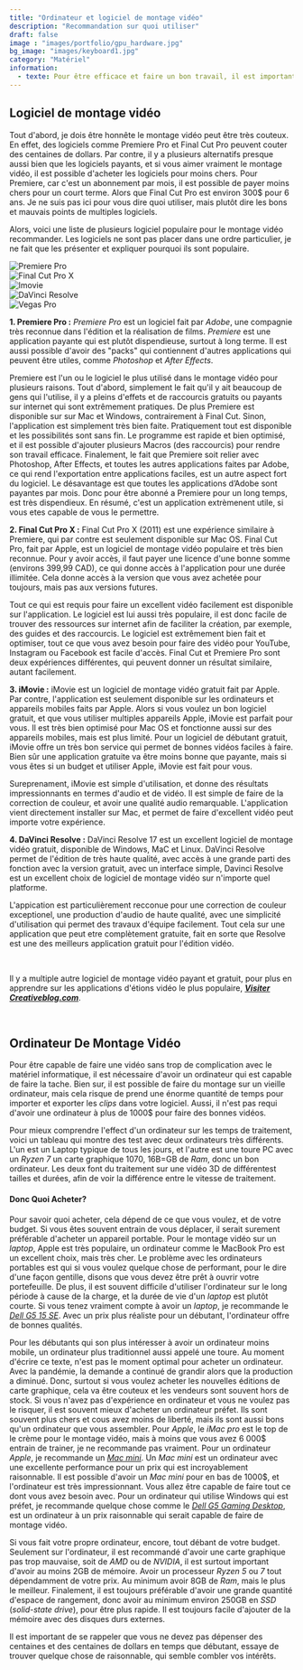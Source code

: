 ```yaml
---
title: "Ordinateur et logiciel de montage vidéo"
description: "Recommandation sur quoi utiliser"
draft: false
image : "images/portfolio/gpu_hardware.jpg"
bg_image: "images/keyboard1.jpg"
category: "Matériel"
information:
  - texte: Pour être efficace et faire un bon travail, il est important d'utiliser les bons outils. Cela est pourquoi il est important de choisir un bon logiciel de montage vidéo, et d'avoir un ordinateur qui est capable de faire du montage rapidement, sur une bonne période de temps. Sur cette page, vous en apprendre plus sur quelques applications d'édition vidéo populaire, et sur les ordinateurs, afin de faire les meilleurs vidéos à un bon prix.
---
```


## Logiciel de montage vidéo
Tout d'abord, je dois être honnête le montage vidéo peut être très couteux. En effet, des logiciels comme Premiere Pro et Final Cut Pro peuvent couter des centaines de dollars. Par contre, il y a plusieurs alternatifs presque aussi bien que les logiciels payants, et si vous aimer vraiment le montage vidéo, il est possible d'acheter les logiciels pour moins chers. Pour Premiere, car c'est un abonnement par mois, il est possible de payer moins chers pour un court terme. Alors que Final Cut Pro est environ 300$ pour 6 ans. Je ne suis pas ici pour vous dire quoi utiliser, mais plutôt dire les bons et mauvais points de multiples logiciels. 

Alors, voici une liste de plusieurs logiciel populaire pour le montage vidéo recommander. Les logiciels ne sont pas placer dans une ordre particulier, je ne fait que les présenter et expliquer pourquoi ils sont populaire.

<div class="my-row">
    <div class="my-column">
        <img src="/images/portfolio/premiere_logo.png" alt="Premiere Pro">
    </div>
    <div class="my-column">
        <img src="/images/portfolio/final_cut_x.png" alt="Final Cut Pro X">
    </div>
    <div class="my-column">
        <image src="/images/portfolio/imovie.png" alt="Imovie"> 
    </div>
    <div class="my-column">
        <image src="/images/portfolio/davinci_resolve.png" alt="DaVinci Resolve">
    </div>
    <div class="my-column">
        <image src="/images/portfolio/vegas_pro.png" alt="Vegas Pro">
    </div>
</div>

**1. Premiere Pro :**
*Premiere Pro* est un logiciel fait par *Adobe*, une compagnie très reconnue dans l'édition et la réalisation de films. *Premiere* est une application payante qui est plutôt dispendieuse, surtout à long terme. Il est aussi possible d'avoir des "packs" qui contiennent d'autres applications qui peuvent être utiles, comme *Photoshop* et *After Effects*.

Premiere est l'un ou le logiciel le plus utilisé dans le montage vidéo pour plusieurs raisons. Tout d'abord, simplement le fait qu'il y ait beaucoup de gens qui l'utilise, il y a pleins d'effets et de raccourcis gratuits ou payants sur internet qui sont extrêmement pratiques. De plus Premiere est disponible sur sur Mac et Windows, contrairement à Final Cut. Sinon, l'application est simplement très bien faite. Pratiquement tout est disponible et les possibilités sont sans fin. Le programme est rapide et bien optimisé, et il est possible d'ajouter plusieurs Macros (des raccourcis) pour rendre son travail efficace. Finalement, le fait que Premiere soit relier avec Photoshop, After Effects, et toutes les autres applications faites par Adobe, ce qui rend l'exportation entre applications faciles, est un autre aspect fort du logiciel. Le désavantage est que toutes les applications d’Adobe sont payantes par mois. Donc pour être abonné a Premiere pour un long temps, est très dispendieux. En résumé, c'est un application extrèmenent utile, si vous etes capable de vous le permettre.



**2. Final Cut Pro X :**
Final Cut Pro X (2011) est une expérience similaire à Premiere, qui par contre est seulement disponible sur Mac OS. Final Cut Pro, fait par Apple, est un logiciel de montage vidéo populaire et très bien reconnue. Pour y avoir accès, il faut payer une licence d'une bonne somme (environs 399,99 CAD), ce qui donne accès à l'application pour une durée illimitée. Cela donne accès à la version que vous avez achetée pour toujours, mais pas aux versions futures. 

Tout ce qui est requis pour faire un excellent vidéo facilement est disponible sur l'application. Le logiciel est lui aussi très populaire, il est donc facile de trouver des ressources sur internet afin de faciliter la création, par exemple, des guides et des raccourcis. Le logiciel est extrêmement bien fait et optimiser, tout ce que vous avez besoin pour faire des vidéo pour YouTube, Instagram ou Facebook est facile d'accès. Final Cut et Premiere Pro sont deux expériences différentes, qui peuvent donner un résultat similaire, autant facilement.

**3. iMovie :**
iMovie est un logiciel de montage vidéo gratuit fait par Apple. Par contre, l'application est seulement disponible sur les ordinateurs et appareils mobiles faits par Apple. Alors si vous voulez un bon logiciel gratuit, et que vous utiliser multiples appareils Apple, iMovie est parfait pour vous. Il est très bien optimisé pour Mac OS et fonctionne aussi sur des appareils mobiles, mais est plus limité. Pour un logiciel de débutant gratuit, iMovie offre un très bon service qui permet de bonnes vidéos faciles à faire. Bien sûr une application gratuite va être moins bonne que payante, mais si vous êtes si un budget et utiliser Apple, iMovie est fait pour vous. 

Sureprenament, iMovie est simple d'utilisation, et donne des résultats impressionnants en termes d'audio et de vidéo. Il est simple de faire de la correction de couleur, et avoir une qualité audio remarquable. L'application vient directement installer sur Mac, et permet de faire d'excellent vidéo peut importe votre expérience. 

**4. DaVinci Resolve :**
DaVinci Resolve 17 est un excellent logiciel de montage vidéo gratuit, disponible de Windows, MaC et Linux. DaVinci Resolve permet de l'édition de très haute qualité, avec accès à une grande parti des fonction avec la version gratuit, avec un interface simple, Davinci Resolve est un excellent choix de logiciel de montage vidéo sur n'importe quel platforme. 

L'appication est particulièrement recconue pour une correction de couleur exceptionel, une production d'audio de haute qualité, avec une simplicité d'utilisation qui permet des travaux d'équipe facilement. Tout cela sur une application que peut etre complètement gratuite, fait en sorte que Resolve est une des meilleurs application gratuit pour l'édition vidéo. 

<br>

Il y a multiple autre logiciel de montage vidéo payant et gratuit, pour plus en apprendre sur les applications d'étions vidéo le plus populaire, [***Visiter Creativeblog.com***](https://www.creativebloq.com/features/best-video-editing-software-for-designers).

<br>

## Ordinateur De Montage Vidéo 
Pour être capable de faire une vidéo sans trop de complication avec le matériel informatique, il est nécessaire d'avoir un ordinateur qui est capable de faire la tache. Bien sur, il est possible de faire du montage sur un vieille ordinateur, mais cela risque de prend une énorme quantité de temps pour importer et exporter les *clips* dans votre logiciel. Aussi, il n'est pas requi d'avoir une ordinateur à plus de 1000$ pour faire des bonnes vidéos. 

Pour mieux comprendre l'effect d'un ordinateur sur les temps de traitement, voici un tableau  qui montre des test avec deux ordinateurs très différents. L'un est un Laptop typique de tous les jours, et l'autre est une toure  PC avec un *Ryzen 7* un carte graphique 1070, 16B=GB de *Ram*, donc un bon ordinateur. Les deux font du traitement sur une vidéo 3D de différentest tailles et durées, afin de voir la différence entre le vitesse de traitement. 


#### Donc Quoi Acheter?
Pour savoir quoi acheter, cela dépend de ce que vous voulez, et de votre budget. Si vous êtes souvent entrain de vous déplacer, il serait surement préférable d'acheter un appareil portable. Pour le montage vidéo sur un *laptop*, Apple est très populaire, un ordinateur comme le MacBook Pro est un excellent choix, mais très cher. Le problème avec les ordinateurs portables est qui si vous voulez quelque chose de performant, pour le dire d'une façon gentille, disons que vous devez être prêt à ouvrir votre portefeuille. De plus, il est souvent difficile d'utiliser l'ordinateur sur le long période à cause de la charge, et la durée de vie d'un *laptop* est plutôt courte. Si vous tenez vraiment compte à avoir un *laptop*, je recommande le [*Dell G5 15 SE*](https://www.amazon.ca/s?k=newest+dell+g5+se+5505+15+6+fhd+ips+high+performance+gaming+laptop+amd+4th+gen+ryzen+5+4600h+6+core+8gb+ram+256gb+pcie+ssd+backlit+keyboard+amd+radeon+rx+5600m+windows+10&ascsubtag=laptopmag-ca-7048535489516839000-20&geniuslink=true&tag=georiot-ca-default-20). Avec un prix plus réaliste pour un débutant, l'ordinateur offre de bonnes qualités.  

Pour les débutants qui son plus intéresser à avoir un ordinateur moins mobile, un ordinateur plus traditionnel aussi appelé une toure. Au moment d'écrire ce texte, n'est pas le moment optimal pour acheter un ordinateur. Avec la pandémie, la demande a continué de grandir alors que la production a diminué. Donc, surtout si vous voulez acheter les nouvelles éditions de carte graphique, cela va être couteux et les vendeurs sont souvent hors de stock. Si vous n'avez pas d'expérience en ordinateur et vous ne voulez pas le risquer, il est souvent mieux d'acheter un ordinateur préfet. Ils sont souvent plus chers et cous avez moins de liberté, mais ils sont aussi bons qu'un ordinateur que vous assembler. Pour *Apple*, le *iMac pro* est le top de le crème pour le montage vidéo, mais à moins que vous avez 6 000$ entrain de trainer, je ne recommande pas vraiment. Pour un ordinateur *Apple*, je recommande un [*Mac mini*](https://www.apple.com/ca/fr/mac-mini/). Un *Mac mini* est un ordinateur avec une excellente performance pour un prix qui est incroyablement raisonnable. Il est possible d'avoir un *Mac mini* pour en bas de 1000$, et l'ordinateur est très impressionnant. Vous allez être capable de faire tout ce dont vous avez besoin avec. Pour un ordinateur qui utilise Windows qui est préfet, je recommande quelque chose comme le [*Dell G5 Gaming Desktop*](https://www.dell.com/en-ca/shop/desktops/dell-g5-gaming-desktop/spd/g-series-5000-desktop/dg5000_s40eAID=8150602cjevent=640e7b0a560911eb829d004e0a240612&gacd=9683780-23772081-5750457-266468022-127878509&dgc=af&VEN1=13533776-8150602-cbq-ca-3635541916982420000&dclid=CMKY9aalmu4CFQRc7AodEUgHSQ), est un ordinateur à un prix raisonnable qui serait capable de faire de montage vidéo. 

Si vous fait votre propre ordinateur, encore, tout débant de votre budget. Seulement sur l'ordinateur, il est recommandé d'avoir une carte graphique pas trop mauvaise, soit de *AMD* ou de *NVIDIA*, il est surtout important d'avoir au moins 2GB de mémoire. Avoir un processeur *Ryzen 5* ou *7* tout dépendamment de votre prix. Au minimum avoir 8GB de *Ram*, mais le plus le meilleur. Finalement, il est toujours préférable d'avoir une grande quantité d'espace de rangement, donc avoir au minimum environ 250GB en *SSD* (*solid-state drive*), pour être plus rapide. Il est toujours facile d'ajouter de la mémoire avec des disques durs externes. 

Il est important de se rappeler que vous ne devez pas dépenser des centaines et des centaines de dollars en temps que débutant, essaye de trouver quelque chose de raisonnable, qui semble combler vos intérêts.
